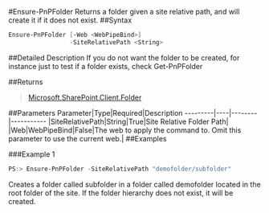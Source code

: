 #Ensure-PnPFolder
Returns a folder given a site relative path, and will create it if it does not exist.
##Syntax
```powershell
Ensure-PnPFolder [-Web <WebPipeBind>]
                 -SiteRelativePath <String>
```


##Detailed Description
If you do not want the folder to be created, for instance just to test if a folder exists, check Get-PnPFolder

##Returns
>[Microsoft.SharePoint.Client.Folder](https://msdn.microsoft.com/en-us/library/microsoft.sharepoint.client.folder.aspx)

##Parameters
Parameter|Type|Required|Description
---------|----|--------|-----------
|SiteRelativePath|String|True|Site Relative Folder Path|
|Web|WebPipeBind|False|The web to apply the command to. Omit this parameter to use the current web.|
##Examples

###Example 1
```powershell
PS:> Ensure-PnPFolder -SiteRelativePath "demofolder/subfolder"
```
Creates a folder called subfolder in a folder called demofolder located in the root folder of the site. If the folder hierarchy does not exist, it will be created.
